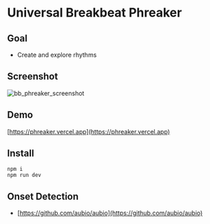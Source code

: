 # Universal Breakbeat Phreaker

## Goal
- Create and explore rhythms

## Screenshot
![bb_phreaker_screenshot](https://github.com/tboie/universal_breakbeat_phreaker/assets/26150152/c79184ba-2f4a-4124-8e31-b180ddba3100)


## Demo
[https://phreaker.vercel.app](https://phreaker.vercel.app)

## Install
```
npm i
npm run dev
```

## Onset Detection
- [https://github.com/aubio/aubio](https://github.com/aubio/aubio)
